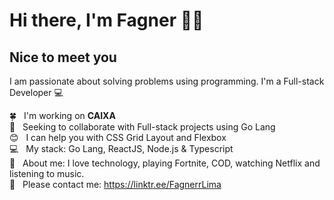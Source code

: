 # Hi there, I'm Fagner 👋🏻

## Nice to meet you
I am passionate about solving problems using programming.
I'm a Full-stack Developer :computer:

 :four_leaf_clover: &nbsp; I'm working on **CAIXA**
 <br/> :purple_heart: &nbsp; Seeking to collaborate with Full-stack projects using Go Lang
 <br/> :blush: &nbsp; I can help you with CSS Grid Layout and Flexbox
 <br/> :computer: &nbsp; My stack: Go Lang, ReactJS, Node.js & Typescript
 <br/> 💬  &nbsp; About me: I love technology, playing Fortnite, COD, watching Netflix and listening to music.
 <br/> :email: &nbsp; Please contact me: https://linktr.ee/FagnerrLima
